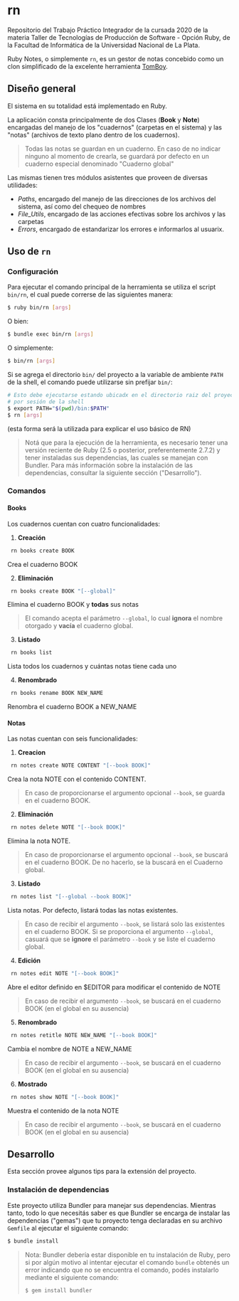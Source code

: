 # rn

Repositorio del Trabajo Práctico Integrador de la cursada 2020 de la materia
Taller de Tecnologías de Producción de Software - Opción Ruby, de la Facultad de Informática
de la Universidad Nacional de La Plata.

Ruby Notes, o simplemente `rn`, es un gestor de notas concebido como un clon simplificado
de la excelente herramienta [TomBoy](https://wiki.gnome.org/Apps/Tomboy).


## Diseño general

El sistema en su totalidad está implementado en Ruby.

La aplicación consta principalmente de dos Clases (**Book** y **Note**) encargadas del 
manejo de los "cuadernos" (carpetas en el sistema) y las "notas" (archivos de texto plano 
dentro de los cuadernos).

> Todas las notas se guardan en un cuaderno. En caso de no indicar ninguno al momento de 
> crearla, se guardará por defecto en un cuaderno especial denominado "Cuaderno global"

Las mismas tienen tres módulos asistentes que proveen de diversas utilidades:

   * *Paths*, encargado del manejo de las direcciones de los archivos del sistema, así como 
   del chequeo de nombres
   * *File_Utils*, encargado de las acciones efectivas sobre los archivos y las carpetas
   * *Errors*, encargado de estandarizar los errores e informarlos al usuarix.


## Uso de `rn`

### Configuración

Para ejecutar el comando principal de la herramienta se utiliza el script `bin/rn`, el cual
puede correrse de las siguientes manera:

```bash
$ ruby bin/rn [args]
```

O bien:

```bash
$ bundle exec bin/rn [args]
```

O simplemente:

```bash
$ bin/rn [args]
```

Si se agrega el directorio `bin/` del proyecto a la variable de ambiente `PATH` de la shell,
el comando puede utilizarse sin prefijar `bin/`:

```bash
# Esto debe ejecutarse estando ubicadx en el directorio raiz del proyecto, una única vez
# por sesión de la shell
$ export PATH="$(pwd)/bin:$PATH"
$ rn [args]
```

(esta forma será la utilizada para explicar el uso básico de RN)

> Notá que para la ejecución de la herramienta, es necesario tener una versión reciente de
> Ruby (2.5 o posterior, preferentemente 2.7.2) y tener instaladas sus dependencias, las cuales se manejan con
> Bundler. Para más información sobre la instalación de las dependencias, consultar la
> siguiente sección ("Desarrollo").

### Comandos

#### Books

Los cuadernos cuentan con cuatro funcionalidades:

   1. **Creación**

   ```bash
    rn books create BOOK 
   ```

   Crea el cuaderno BOOK

   2. **Eliminación**

   ```bash
    rn books create BOOK "[--global]"
   ```

   Elimina el cuaderno BOOK y **todas** sus notas

   > El comando acepta el parámetro ` --global `, lo cual **ignora** el nombre otorgado y 
   > **vacía** el cuaderno global.

   3. **Listado**

   ```bash
    rn books list
   ```

  Lista todos los cuadernos y cuántas notas tiene cada uno

   4. **Renombrado**

   ```bash
    rn books rename BOOK NEW_NAME
   ```

  Renombra el cuaderno BOOK a NEW_NAME

#### Notas

Las notas cuentan con seis funcionalidades:

   1. **Creacion**

   ```bash
    rn notes create NOTE CONTENT "[--book BOOK]"
   ```

  Crea la nota NOTE con el contenido CONTENT.
   
  > En caso de proporcionarse el argumento opcional `--book`, se guarda en el cuaderno BOOK.

   2. **Eliminación**

   ```bash
    rn notes delete NOTE "[--book BOOK]"
   ```

   Elimina la nota NOTE.
  
  > En caso de proporcionarse el argumento opcional `--book`, se buscará en el cuaderno BOOK.
  > De no hacerlo, se la buscará en el Cuaderno global.

   3. **Listado**

   ```bash
    rn notes list "[--global --book BOOK]"
   ```

   Lista notas. Por defecto, listará todas las notas existentes.

  > En caso de recibir el argumento `--book`, se listará solo las existentes en el cuaderno BOOK. 
  > Si se proporciona el argumento `--global`, casuará que se **ignore** el parámetro 
  > `--book` y se liste el cuaderno global.

   4. **Edición**

   ```bash
    rn notes edit NOTE "[--book BOOK]"
   ```

   Abre el editor definido en $EDITOR para modificar el contenido de NOTE

  > En caso de recibir el argumento `--book`, se buscará en el cuaderno BOOK (en el global en su ausencia)

   5. **Renombrado**

   ```bash
    rn notes retitle NOTE NEW_NAME "[--book BOOK]"
   ```

  Cambia el nombre de NOTE a NEW_NAME

  > En caso de recibir el argumento `--book`, se buscará en el cuaderno BOOK (en el global en su ausencia)

   6. **Mostrado**

   ```bash
    rn notes show NOTE "[--book BOOK]"
   ```

   Muestra el contenido de la nota NOTE

  > En caso de recibir el argumento `--book`, se buscará en el cuaderno BOOK (en el global en su ausencia)


## Desarrollo

Esta sección provee algunos tips para la extensión del proyecto.

### Instalación de dependencias

Este proyecto utiliza Bundler para manejar sus dependencias. Mientras tanto,
todo lo que necesitás saber es que Bundler se encarga de instalar las dependencias ("gemas")
que tu proyecto tenga declaradas en su archivo `Gemfile` al ejecutar el siguiente comando:

```bash
$ bundle install
```

> Nota: Bundler debería estar disponible en tu instalación de Ruby, pero si por algún
> motivo al intentar ejecutar el comando `bundle` obtenés un error indicando que no se
> encuentra el comando, podés instalarlo mediante el siguiente comando:
>
> ```bash
> $ gem install bundler
> ```

